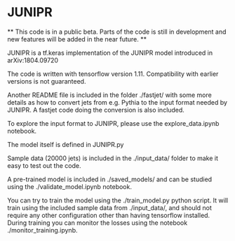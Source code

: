 # JUNIPR

** This code is in a public beta. Parts of the code is still in development and new features will be added in the near future. ** 

JUNIPR is a tf.keras implementation of the JUNIPR model introduced in arXiv:1804.09720

The code is written with tensorflow version 1.11. Compatibility with earlier versions is not guaranteed. 

Another README file is included in the folder ./fastjet/ with some more details as how to convert jets from e.g. Pythia to the input format needed by JUNIPR. 
A fastjet code doing the conversion is also included. 

To explore the input format to JUNIPR, please use the explore_data.ipynb notebook. 

The model itself is defined in JUNIPR.py

Sample data (20000 jets) is included in the ./input_data/ folder to make it easy to test out the code. 

A pre-trained model is included in ./saved_models/ and can be studied using the ./validate_model.ipynb notebook. 

You can try to train the model using the ./train_model.py python script. It will train using the included sample data from ./input_data/, and should not require any other configuration other than having tensorflow installed. 
During training you can monitor the losses using the notebook ./monitor_training.ipynb.